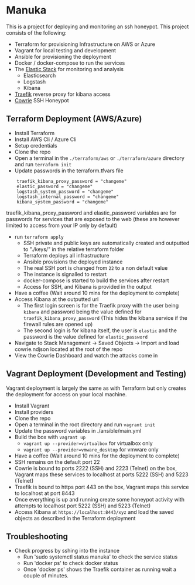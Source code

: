 # Manuka

This is a project for deploying and monitoring an ssh honeypot. This project consists of the following:

- Terraform for provisioning Infrastructure on AWS or Azure
- Vagrant for local testing and development
- Ansible for provisioning the deployment
- Docker / docker-compose to run the services
- The [Elastic Stack](https://github.com/elastic) for monitoring and analysis
    - Elasticsearch
    - Logstash
    - Kibana
- [Traefik](https://github.com/traefik/traefik) reverse proxy for kibana access
- [Cowrie](https://github.com/cowrie/cowrie) SSH Honeypot

## Terraform Deployment (AWS/Azure)

- Install Terraform
- Install AWS Cli / Azure Cli
- Setup credentials
- Clone the repo
- Open a terminal in the `./terraform/aws` or `./terraform/azure` directory and run `terraform init`
- Update passwords in the terraform.tfvars file
```
    traefik_kibana_proxy_password = "changeme"
    elastic_password = "changeme"
    logstash_system_password = "changeme"
    logstash_internal_password = "changeme"
    kibana_system_password = "changeme"
```
traefik_kibana_proxy_password and elastic_password variables are for passwords for services that are exposed to the web (these are however limited to access from your IP only by default)
- run `terraform apply`
    - SSH private and public keys are automatically created and outputted to "./keys/" in the relative terraform folder
    - Terraform deploys all infrastructure
    - Ansible provisions the deployed instance
    - The real SSH port is changed from `22` to a non default value
    - The instance is signalled to restart
    - docker-compose is started to build the services after restart
    - Access for SSH, and Kibana is provided in the output
- Have a coffee (Wait around 10 mins for the deployment to complete)
- Access Kibana at the outputted url
    - The first login screen is for the Traefik proxy with the user being `kibana` and password being the value defined for `traefik_kibana_proxy_password` (This hides the kibana service if the firewall rules are opened up)
    - The second login is for kibana itself, the user is `elastic` and the password is the value defined for `elastic_password`
- Navigate to Stack Management -> Saved Objects -> Import and load cowrie.ndjson located at the root of the repo
- View the Cowrie Dashboard and watch the attacks come in

## Vagrant Deployment  (Development and Testing)

Vagrant deployment is largely the same as with Terraform but only creates the deployment for access on your local machine.

- Install Vagrant
- Install providers
- Clone the repo
- Open a terminal in the root directory and run `vagrant init`
- Update the password variables in ./ansible/main.yml
- Build the box with `vagrant up`
    -   `vagrant up --provider=virtualbox` for virtualbox only
    -   `vagrant up --provider=vmware_desktop` for vmware only
- Have a coffee (Wait around 10 mins for the deployment to complete)
- SSH remains on the default port 22
- Cowrie is bound to ports 2222 (SSH) and 2223 (Telnet) on the box, Vagrant maps these services to localhost at ports 5222 (SSH) and 5223 (Telnet)
- Traefik is bound to https port 443 on the box, Vagrant maps this service to localhost at port 8443
- Once everything is up and running create some honeypot activity with attempts to localhost port 5222 (SSH) and 5223 (Telnet)
- Access Kibana at `https://localhost:8443/xyz` and load the saved objects as described in the Terraform deployment

## Troubleshooting

  - Check progress by sshing into the instance
    - Run 'sudo systemctl status manuka' to check the service status
    - Run 'docker ps' to check docker status
    - Once 'docker ps' shows the Traefik container as running wait a couple of minutes.
